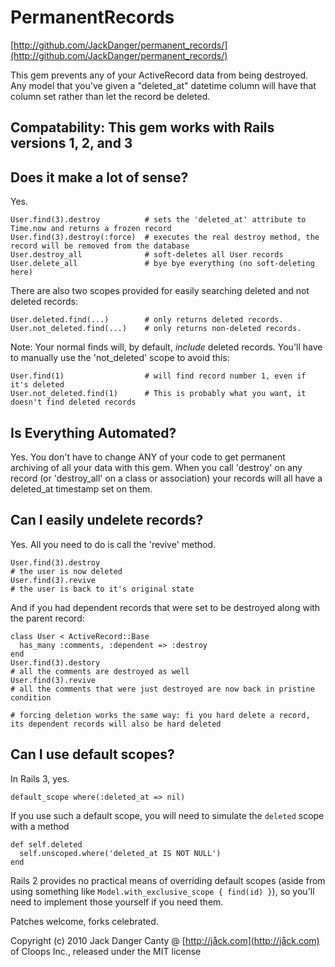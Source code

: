 # PermanentRecords

[http://github.com/JackDanger/permanent_records/](http://github.com/JackDanger/permanent_records/)

This gem prevents any of your ActiveRecord data from being destroyed.
Any model that you've given a "deleted_at" datetime column will have that column set rather than let the record be deleted.

## Compatability: This gem works with Rails versions 1, 2, and 3

## Does it make a lot of sense?

Yes.

    User.find(3).destroy          # sets the 'deleted_at' attribute to Time.now and returns a frozen record
    User.find(3).destroy(:force)  # executes the real destroy method, the record will be removed from the database
    User.destroy_all              # soft-deletes all User records
    User.delete_all               # bye bye everything (no soft-deleting here)

There are also two scopes provided for easily searching deleted and not deleted records:

    User.deleted.find(...)        # only returns deleted records.
    User.not_deleted.find(...)    # only returns non-deleted records.


Note: Your normal finds will, by default, _include_ deleted records. You'll have to manually use the 'not_deleted' scope to avoid this:

    User.find(1)                  # will find record number 1, even if it's deleted
    User.not_deleted.find(1)      # This is probably what you want, it doesn't find deleted records

## Is Everything Automated?


Yes. You don't have to change ANY of your code to get permanent archiving of all your data with this gem. 
When you call 'destroy' on any record  (or 'destroy_all' on a class or association) your records will
all have a deleted_at timestamp set on them.


## Can I easily undelete records?

Yes. All you need to do is call the 'revive' method.


    User.find(3).destroy
    # the user is now deleted
    User.find(3).revive
    # the user is back to it's original state

And if you had dependent records that were set to be destroyed along with the parent record:

    class User < ActiveRecord::Base
      has_many :comments, :dependent => :destroy
    end
    User.find(3).destory
    # all the comments are destroyed as well
    User.find(3).revive
    # all the comments that were just destroyed are now back in pristine condition
    
    # forcing deletion works the same way: fi you hard delete a record, its dependent records will also be hard deleted

## Can I use default scopes?

In Rails 3, yes.

    default_scope where(:deleted_at => nil)

If you use such a default scope, you will need to simulate the `deleted` scope with a method

    def self.deleted
      self.unscoped.where('deleted_at IS NOT NULL')
    end

Rails 2 provides no practical means of overriding default scopes (aside from using something like `Model.with_exclusive_scope { find(id) }`), so you'll need to implement those yourself if you need them.

Patches welcome, forks celebrated.

Copyright (c) 2010 Jack Danger Canty @ [http://jåck.com](http://jåck.com) of Cloops Inc., released under the MIT license
